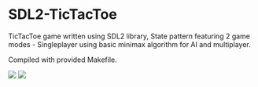 # SDL2-TicTacToe
TicTacToe game written using SDL2 library, State pattern featuring 2 game modes - Singleplayer using basic minimax algorithm for AI and multiplayer.

Compiled with provided Makefile.

<img src="https://i.imgur.com/8shLNpX.png"/>
<img src="https://i.imgur.com/9mr59O1.png"/>
